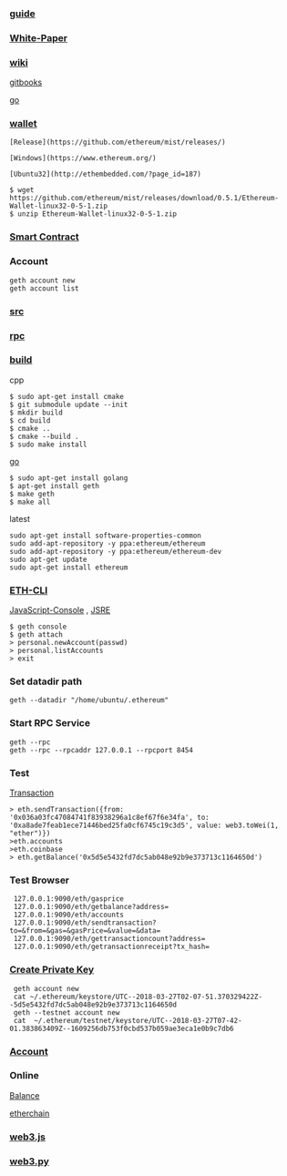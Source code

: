 ### [guide](https://www.reddit.com/r/ethereum/comments/5viint/how_to_download_and_install_ethereum_wallet_and/)

### [White-Paper](https://github.com/ethereum/wiki/wiki/%5BKorean%5D-White-Paper)

### [wiki](https://github.com/ethereum/wiki/wiki)

   [gitbooks](https://ethereum.gitbooks.io/frontier-guide/content/jsre.html)

   [go](https://github.com/ethereum/go-ethereum/wiki)

### [wallet](https://www.ethereum.org/)

    [Release](https://github.com/ethereum/mist/releases/)

    [Windows](https://www.ethereum.org/)
    
    [Ubuntu32](http://ethembedded.com/?page_id=187)
    
    $ wget https://github.com/ethereum/mist/releases/download/0.5.1/Ethereum-Wallet-linux32-0-5-1.zip
    $ unzip Ethereum-Wallet-linux32-0-5-1.zip

### [Smart Contract](https://github.com/glynnbird/smartsponsor)

### Account

    geth account new
    geth account list

### [src](https://github.com/ethereum/cpp-ethereum)   

### [rpc](https://github.com/ethereum/wiki/wiki/JSON-RPC)

### [build](https://ethereum.gitbooks.io/frontier-guide/content/installing_linux.html)
    
  cpp
  
    $ sudo apt-get install cmake
    $ git submodule update --init
    $ mkdir build
    $ cd build
    $ cmake ..
    $ cmake --build .
    $ sudo make install
  
  [go](https://geth.ethereum.org/install/)
  
    $ sudo apt-get install golang
    $ apt-get install geth
    $ make geth
    $ make all
    
  latest
  
    sudo apt-get install software-properties-common
    sudo add-apt-repository -y ppa:ethereum/ethereum
    sudo add-apt-repository -y ppa:ethereum/ethereum-dev    
    sudo apt-get update
    sudo apt-get install ethereum

### [ETH-CLI](https://ethereum.org/cli)

   [JavaScript-Console](https://github.com/ethereum/go-ethereum/wiki/JavaScript-Console) , [JSRE](https://ethereum.gitbooks.io/frontier-guide/content/jsre.html)
   
    $ geth console
    $ geth attach
    > personal.newAccount(passwd)
    > personal.listAccounts
    > exit

### Set datadir path

    geth --datadir "/home/ubuntu/.ethereum"
    
### Start RPC Service

    geth --rpc
    geth --rpc --rpcaddr 127.0.0.1 --rpcport 8454
    
### Test

  [Transaction](https://ethereum.gitbooks.io/frontier-guide/content/ether_transfer.html)
  
    > eth.sendTransaction({from: '0x036a03fc47084741f83938296a1c8ef67f6e34fa', to: '0xa8ade7feab1ece71446bed25fa0cf6745c19c3d5', value: web3.toWei(1, "ether")})
    >eth.accounts
    >eth.coinbase
    > eth.getBalance('0x5d5e5432fd7dc5ab048e92b9e373713c1164650d')
    
### Test Browser

     127.0.0.1:9090/eth/gasprice
     127.0.0.1:9090/eth/getbalance?address=
     127.0.0.1:9090/eth/accounts
     127.0.0.1:9090/eth/sendtransaction?to=&from=&gas=&gasPrice=&value=&data=
     127.0.0.1:9090/eth/gettransactioncount?address=
     127.0.0.1:9090/eth/getransactionreceipt?tx_hash=
     
 ### [Create Private Key](https://github.com/ethereumjs/keythereum)
 
     geth account new
     cat ~/.ethereum/keystore/UTC--2018-03-27T02-07-51.370329422Z--5d5e5432fd7dc5ab048e92b9e373713c1164650d
     geth --testnet account new
     cat  ~/.ethereum/testnet/keystore/UTC--2018-03-27T07-42-01.383863409Z--1609256db753f0cbd537b059ae3eca1e0b9c7db6
     
 ### [Account](http://ethdocs.org/en/latest/account-management.html#using-mist-ethereum-wallet)
 
 ### Online
 
   [Balance](https://ethereum-balance.com)
   
   [etherchain](https://www.etherchain.org/account/)
 
 ### [web3.js]()
 
 ### [web3.py]()
 

